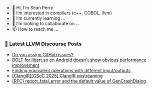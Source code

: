 - 👋 Hi, I’m Sean Perry
- 👀 I’m interested in compilers (c++, COBOL, llvm)
- 🌱 I’m currently learning ...
- 💞️ I’m looking to collaborate on ...
- 📫 How to reach me ...

<!---
s66perry/s66perry is a ✨ special ✨ repository because its `README.md` (this file) appears on your GitHub profile.
You can click the Preview link to take a look at your changes.
--->
### 📕 Latest LLVM Discourse Posts

<!-- DISCOURSE-LLVM:START -->
- [Do you assign GitHub issues?](https://discourse.llvm.org/t/do-you-assign-github-issues/84771#post_15)
- [BOLT for libart.so on Android doesn&#39;t show obvious performance improvement](https://discourse.llvm.org/t/bolt-for-libart-so-on-android-doesnt-show-obvious-performance-improvement/85437#post_6)
- [Finding equivalent operations with different input/outputs](https://discourse.llvm.org/t/finding-equivalent-operations-with-different-input-outputs/85466#post_2)
- [[ClangIR][GSoC 2025] ClangIR upstreaming](https://discourse.llvm.org/t/clangir-gsoc-2025-clangir-upstreaming/84766#post_16)
- [[RFC] report_fatal_error and the default value of GenCrashDialog](https://discourse.llvm.org/t/rfc-report-fatal-error-and-the-default-value-of-gencrashdialog/73587?page=2#post_23)
<!-- DISCOURSE-LLVM:END -->
